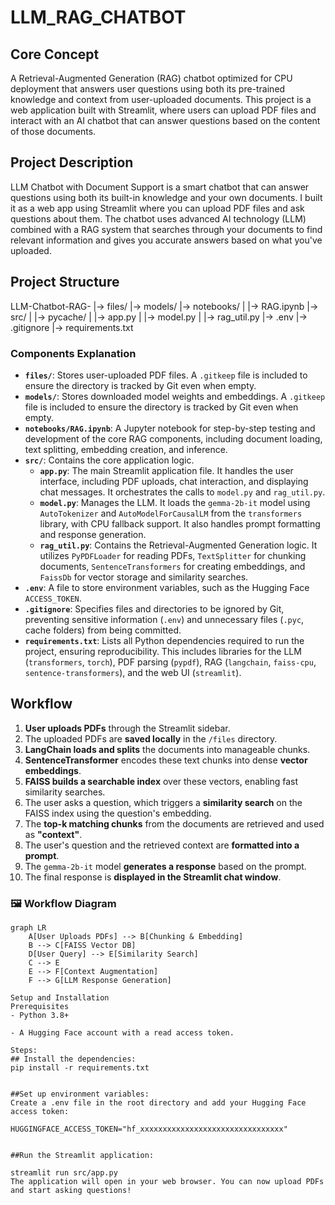 # LLM_RAG_CHATBOT

## Core Concept
A Retrieval-Augmented Generation (RAG) chatbot optimized for CPU deployment that answers user questions using both its pre-trained knowledge and context from user-uploaded documents. This project is a web application built with Streamlit, where users can upload PDF files and interact with an AI chatbot that can answer questions based on the content of those documents.

## Project Description
LLM Chatbot with Document Support is a smart chatbot that can answer questions using both its built-in knowledge and your own documents. I built it as a web app using Streamlit where you can upload PDF files and ask questions about them. The chatbot uses advanced AI technology (LLM) combined with a RAG system that searches through your documents to find relevant information and gives you accurate answers based on what you've uploaded.

## Project Structure
LLM-Chatbot-RAG-
|-> files/
|-> models/
|-> notebooks/
|   |-> RAG.ipynb
|-> src/
|   |-> pycache/
|   |-> app.py
|   |-> model.py
|   |-> rag_util.py
|-> .env
|-> .gitignore
|-> requirements.txt

### Components Explanation

-   **`files/`**: Stores user-uploaded PDF files. A `.gitkeep` file is included to ensure the directory is tracked by Git even when empty.
-   **`models/`**: Stores downloaded model weights and embeddings. A `.gitkeep` file is included to ensure the directory is tracked by Git even when empty.
-   **`notebooks/RAG.ipynb`**: A Jupyter notebook for step-by-step testing and development of the core RAG components, including document loading, text splitting, embedding creation, and inference.
-   **`src/`**: Contains the core application logic.
    -   **`app.py`**: The main Streamlit application file. It handles the user interface, including PDF uploads, chat interaction, and displaying chat messages. It orchestrates the calls to `model.py` and `rag_util.py`.
    -   **`model.py`**: Manages the LLM. It loads the `gemma-2b-it` model using `AutoTokenizer` and `AutoModelForCausalLM` from the `transformers` library, with CPU fallback support. It also handles prompt formatting and response generation.
    -   **`rag_util.py`**: Contains the Retrieval-Augmented Generation logic. It utilizes `PyPDFLoader` for reading PDFs, `TextSplitter` for chunking documents, `SentenceTransformers` for creating embeddings, and `FaissDb` for vector storage and similarity searches.
-   **`.env`**: A file to store environment variables, such as the Hugging Face `ACCESS_TOKEN`.
-   **`.gitignore`**: Specifies files and directories to be ignored by Git, preventing sensitive information (`.env`) and unnecessary files (`.pyc`, cache folders) from being committed.
-   **`requirements.txt`**: Lists all Python dependencies required to run the project, ensuring reproducibility. This includes libraries for the LLM (`transformers`, `torch`), PDF parsing (`pypdf`), RAG (`langchain`, `faiss-cpu`, `sentence-transformers`), and the web UI (`streamlit`).

## Workflow
1.  **User uploads PDFs** through the Streamlit sidebar.
2.  The uploaded PDFs are **saved locally** in the `/files` directory.
3.  **LangChain loads and splits** the documents into manageable chunks.
4.  **SentenceTransformer** encodes these text chunks into dense **vector embeddings**.
5.  **FAISS builds a searchable index** over these vectors, enabling fast similarity searches.
6.  The user asks a question, which triggers a **similarity search** on the FAISS index using the question's embedding.
7.  The **top-k matching chunks** from the documents are retrieved and used as **"context"**.
8.  The user's question and the retrieved context are **formatted into a prompt**.
9.  The `gemma-2b-it` model **generates a response** based on the prompt.
10. The final response is **displayed in the Streamlit chat window**.

### 🖼 Workflow Diagram

```mermaid
graph LR
    A[User Uploads PDFs] --> B[Chunking & Embedding]
    B --> C[FAISS Vector DB]
    D[User Query] --> E[Similarity Search]
    C --> E
    E --> F[Context Augmentation]
    F --> G[LLM Response Generation]

Setup and Installation
Prerequisites
- Python 3.8+

- A Hugging Face account with a read access token.

Steps:
## Install the dependencies:
pip install -r requirements.txt


##Set up environment variables:
Create a .env file in the root directory and add your Hugging Face access token:

HUGGINGFACE_ACCESS_TOKEN="hf_xxxxxxxxxxxxxxxxxxxxxxxxxxxxxxxx"


##Run the Streamlit application:

streamlit run src/app.py
The application will open in your web browser. You can now upload PDFs and start asking questions!
